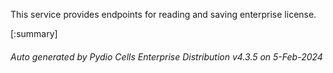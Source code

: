 






This service provides endpoints for reading and saving enterprise license.

[:summary]

###### Auto generated by Pydio Cells Enterprise Distribution v4.3.5 on 5-Feb-2024
